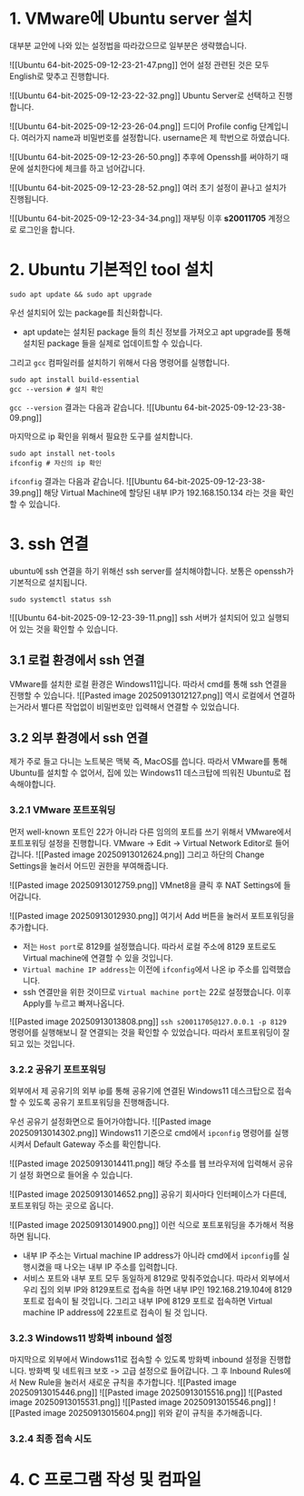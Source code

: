 # 1. VMware에 Ubuntu server 설치
대부분 교안에 나와 있는 설정법을 따라갔으므로 일부분은 생략했습니다.

![[Ubuntu 64-bit-2025-09-12-23-21-47.png]]
언어 설정 관련된 것은 모두 English로 맞추고 진행합니다.

![[Ubuntu 64-bit-2025-09-12-23-22-32.png]]
Ubuntu Server로 선택하고 진행합니다. 

![[Ubuntu 64-bit-2025-09-12-23-26-04.png]]
드디어 Profile config 단계입니다. 여러가지 name과 비밀번호를 설정합니다. 
username은 제 학번으로 하였습니다. 

![[Ubuntu 64-bit-2025-09-12-23-26-50.png]]
추후에 Openssh를 써야하기 때문에 설치한다에 체크를 하고 넘어갑니다. 

![[Ubuntu 64-bit-2025-09-12-23-28-52.png]]
여러 초기 설정이 끝나고 설치가 진행됩니다. 

![[Ubuntu 64-bit-2025-09-12-23-34-34.png]]
재부팅 이후 **s20011705** 계정으로 로그인을 합니다.
# 2. Ubuntu 기본적인 tool 설치
```shell
sudo apt update && sudo apt upgrade
```
우선 설치되어 있는 package를 최신화합니다. 
- apt update는 설치된 package 들의 최신 정보를 가져오고 apt upgrade를 통해 설치된 package 들을 실제로 업데이트할 수 있습니다. 

그리고 `gcc` 컴파일러를 설치하기 위해서 다음 명령어를 실행합니다. 
```shell
sudo apt install build-essential
gcc --version # 설치 확인
```

`gcc --version` 결과는 다음과 같습니다.
![[Ubuntu 64-bit-2025-09-12-23-38-09.png]]

마지막으로 ip 확인을 위해서 필요한 도구를 설치합니다. 
```shell
sudo apt install net-tools
ifconfig # 자신의 ip 확인
```

`ifconfig` 결과는 다음과 같습니다. 
![[Ubuntu 64-bit-2025-09-12-23-38-39.png]]
해당 Virtual Machine에 할당된 내부 IP가 192.168.150.134 라는 것을 확인할 수 있습니다. 
# 3. ssh 연결
ubuntu에 ssh 연결을 하기 위해선 ssh server를 설치해야합니다. 보통은 openssh가 기본적으로 설치됩니다. 
```shell
sudo systemctl status ssh
```

![[Ubuntu 64-bit-2025-09-12-23-39-11.png]]
ssh 서버가 설치되어 있고 실행되어 있는 것을 확인할 수 있습니다.
## 3.1 로컬 환경에서 ssh 연결
VMware를 설치한 로컬 환경은 Windows11입니다. 따라서 cmd를 통해 ssh 연결을 진행할 수 있습니다. 
![[Pasted image 20250913012127.png]]
역시 로컬에서 연결하는거라서 별다른 작업없이 비밀번호만 입력해서 연결할 수 있었습니다.
## 3.2 외부 환경에서 ssh 연결
제가 주로 들고 다니는 노트북은 맥북 즉, MacOS를 씁니다. 따라서 VMware를 통해 Ubuntu를 설치할 수 없어서, 집에 있는 Windows11 데스크탑에 띄워진 Ubuntu로 접속해야합니다. 
### 3.2.1 VMware 포트포워딩
먼저 well-known 포트인 22가 아니라 다른 임의의 포트를 쓰기 위해서 VMware에서 포트포워딩 설정을 진행합니다. 
VMware -> Edit -> Virtual Network Editor로 들어갑니다. 
![[Pasted image 20250913012624.png]]
그리고 하단의 Change Settings을 눌러서 어드민 권한을 부여해줍니다. 

![[Pasted image 20250913012759.png]]
VMnet8을 클릭 후 NAT Settings에 들어갑니다. 

![[Pasted image 20250913012930.png]]
여기서 Add 버튼을 눌러서 포트포워딩을 추가합니다. 
- 저는 `Host port`로 8129를 설정했습니다. 따라서 로컬 주소에 8129 포트로도 Virtual machine에 연결할 수 있을 것입니다. 
- `Virtual machine IP address`는 이전에 `ifconfig`에서 나온 ip 주소를 입력했습니다. 
- ssh 연결만을 위한 것이므로 `Virtual machine port`는 22로 설정했습니다. 
이후 Apply를 누르고 빠져나옵니다. 

![[Pasted image 20250913013808.png]]
`ssh s20011705@127.0.0.1 -p 8129` 명령어를 실행해보니 잘 연결되는 것을 확인할 수 있었습니다. 따라서 포트포워딩이 잘 되고 있는 것입니다. 
### 3.2.2 공유기 포트포워딩
외부에서 제 공유기의 외부 ip를 통해 공유기에 연결된 Windows11 데스크탑으로 접속할 수 있도록 공유기 포트포워딩을 진행해줍니다. 

우선 공유기 설정화면으로 들어가야합니다.
![[Pasted image 20250913014302.png]]
Windows11 기준으로 cmd에서 `ipconfig` 명령어를 실행시켜서 Default Gateway 주소를 확인합니다.

![[Pasted image 20250913014411.png]]
해당 주소를 웹 브라우저에 입력해서 공유기 설정 화면으로 들어올 수 있습니다. 

![[Pasted image 20250913014652.png]]
공유기 회사마다 인터페이스가 다른데, 포트포워딩 하는 곳으로 옵니다. 

![[Pasted image 20250913014900.png]]
이런 식으로 포트포워딩을 추가해서 적용하면 됩니다. 
- 내부 IP 주소는 Virtual machine IP address가 아니라 cmd에서 `ipconfig`를 실행시켰을 때 나오는 내부 IP 주소를 입력합니다.
- 서비스 포트와 내부 포트 모두 동일하게 8129로 맞춰주었습니다. 
따라서 외부에서 우리 집의 외부 IP와 8129포트로 접속을 하면 내부 IP인 192.168.219.104에 8129 포트로 접속이 될 것입니다. 그리고 내부 IP에 8129 포트로 접속하면 Virtual machine IP address에 22포트로 접속이 될 것 입니다. 
### 3.2.3 Windows11 방화벽 inbound 설정
마지막으로 외부에서 Windows11로 접속할 수 있도록 방화벽 inbound 설정을 진행합니다. 
방화벽 및 네트워크 보호 -> 고급 설정으로 들어갑니다. 
그 후 Inbound Rules에서 New Rule을 눌러서 새로운 규칙을 추가합니다. 
![[Pasted image 20250913015446.png]]
![[Pasted image 20250913015516.png]]
![[Pasted image 20250913015531.png]]
![[Pasted image 20250913015546.png]]
![[Pasted image 20250913015604.png]]
위와 같이 규칙을 추가해줍니다. 
### 3.2.4 최종 접속 시도
# 4. C 프로그램 작성 및 컴파일